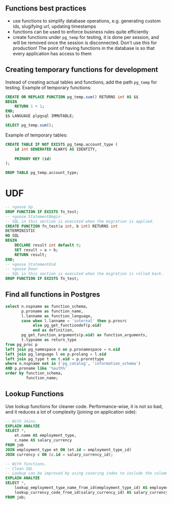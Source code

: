 ## Functions best practices

- use functions to simplify database operations, e.g. generating custom ids, slugifying url, updating timestamps
- functions can be used to enforce business rules quite efficiently
- create functions under `pg_temp` for testing, it is done per session, and will be removed once the session is disconnected. Don't use this for production! The point of having functions in the database is so that every application has access to them


## Creating temporary functions for development

Instead of creating actual tables and functions, add the path `pg_temp` for testing. Example of temporary functions:
```sql
CREATE OR REPLACE FUNCTION pg_temp.sum() RETURNS int AS $$
BEGIN
	RETURN 1 + 1;
END;
$$ LANGUAGE plpgsql IMMUTABLE;

SELECT pg_temp.sum();
```

Example of temporary tables:

```sql
CREATE TABLE IF NOT EXISTS pg_temp.account_type (
	id int GENERATED ALWAYS AS IDENTITY,
	
	PRIMARY KEY (id)
);

DROP TABLE pg_temp.account_type;
```

# UDF

```sql
-- +goose Up
DROP FUNCTION IF EXISTS fn_test;
-- +goose StatementBegin
-- SQL in this section is executed when the migration is applied.
CREATE FUNCTION fn_test(a int, b int) RETURNS int 
DETERMINISTIC
NO SQL
BEGIN
	DECLARE result int default 0;
	SET result = a + b;
	RETURN result;
END;
-- +goose StatementEnd
-- +goose Down
-- SQL in this section is executed when the migration is rolled back.
DROP FUNCTION IF EXISTS fn_test;
```


## Find all functions in Postgres

```sql
select n.nspname as function_schema,
       p.proname as function_name,
       l.lanname as function_language,
       case when l.lanname = 'internal' then p.prosrc
            else pg_get_functiondef(p.oid)
            end as definition,
       pg_get_function_arguments(p.oid) as function_arguments,
       t.typname as return_type
from pg_proc p
left join pg_namespace n on p.pronamespace = n.oid
left join pg_language l on p.prolang = l.oid
left join pg_type t on t.oid = p.prorettype 
where n.nspname not in ('pg_catalog', 'information_schema')
AND p.proname like '%auth%'
order by function_schema,
         function_name;
```


## Lookup Functions
Use lookup functions for cleaner code. Performance-wise, it is not so bad, and it reduces a lot of complexity (joining on application side):
```sql
-- With Joins.
EXPLAIN ANALYZE
SELECT *,
	et.name AS employment_type,
	c.name AS salary_currency
FROM job
JOIN employment_type et ON (et.id = employment_type_id)
JOIN currency c ON (c.id = salary_currency_id);

-- With functions.
-- Clean SQL
-- Lookup can be improved by using covering index to include the columns when querying.
EXPLAIN ANALYZE
SELECT *,
	lookup_employment_type_name_from_id(employment_type_id) AS employment_type,
	lookup_currency_code_from_id(salary_currency_id) AS salary_currency 
FROM job;
```
